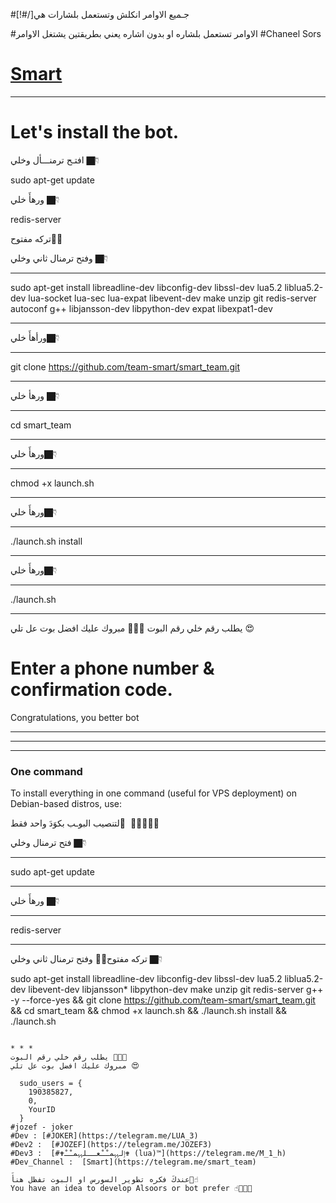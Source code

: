 #[!#/]جـميع الاوامر انكلش وتستعمل بلشارات هي


#الاوامر تستعمل بلشاره او بدون اشاره يعني بطريقتين يشتغل الاوامر
#Chaneel Sors
# [Smart](https://telegram.me/Smart_team)
*******************************************************************

# Let's install the bot.
افتـح ترمنـــأل وخلي 👇🏿 

sudo apt-get update 

ورهأَ خلي 👇🏿 

redis-server

تركه مفتوح✋🏿

وفتح ترمنال ثاني وخلي 👇🏿 
************************************************************
sudo apt-get install libreadline-dev libconfig-dev libssl-dev lua5.2 liblua5.2-dev lua-socket lua-sec lua-expat libevent-dev make unzip git redis-server autoconf g++ libjansson-dev libpython-dev expat libexpat1-dev
************************************************************
ورأهأَ خلي👇🏿
**************
git clone https://github.com/team-smart/smart_team.git
*****************************************************
ورهأ خلي 👇🏿
**************************
cd smart_team
**************************
ورهأَ خلي👇🏿 
**************************
chmod +x launch.sh
**************************
ورهأَ خلي👇🏿
**************************
./launch.sh install
**************************
ورهأَ خلي👇🏿 
**************************
./launch.sh 
**************************
يطلب رقم خلي رقم البوت ✋🏿😘
مبروك عليك افضل بوت عل تلي 😍

# Enter a phone number & confirmation code.
Congratulations, you better bot
__________________________________________________________
__________________________________________________________
__________________________________________________________
### One command
To install everything in one command (useful for VPS deployment) on Debian-based distros, use:

لتنصيب البوـب بكوَدَ واحد فقط َ ✋🏿😘👇🏿 

فتح ترمنال وخلي 👇🏿 
*******************
sudo apt-get update 
*******************
ورهأَ خلي 👇🏿 
*******************
redis-server
*******************
تركه مفتوح✋🏿 
وفتح ترمنال ثاني وخلي 👇🏿 

sudo apt-get install libreadline-dev libconfig-dev libssl-dev lua5.2 liblua5.2-dev libevent-dev libjansson* libpython-dev make unzip git redis-server g++ -y --force-yes && git clone https://github.com/team-smart/smart_team.git && cd smart_team && chmod +x launch.sh && ./launch.sh install && ./launch.sh
```

* * *
يطلب رقم خلي رقم البوت ✋🏿😘
مبروك عليك افضل بوت عل تلي 😍

  sudo_users = {
    190385827,
    0,
    YourID
  }
#jozef - joker
#Dev : [#JOKER](https://telegram.me/LUA_3)
#Dev2 :  [#JOZEF](https://telegram.me/JOZEF3)
#Dev3 :  [#✟ٳلہہمـْـْعــلہہمـْـْ✟ (lua)™](https://telegram.me/M_1_h)
#Dev_Channel :  [Smart](https://telegram.me/smart_team)

عندكَ فكره تطوير السورس او البوت تفظل هنأَ☝🏿️
You have an idea to develop Alsoors or bot prefer ☝🏿️✋🏿
